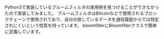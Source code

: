 Python3で実装しているブルームフィルタの実用例を見つけることができなかったので実装してみました。
ブルームフィルタはBitcoinなどで使用されるブロックチェーンで使用されており、自分の欲しているデータを通信履歴からでは特定されにくいという性質を持っています。
bloomfilterにBloomfilterクラスで簡単に定義しています。


